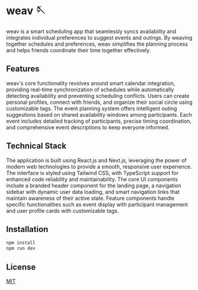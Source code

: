 # weav 🪡

weav is a smart scheduling app that seamlessly syncs availability and integrates individual preferences to suggest events and outings. By weaving together schedules and preferences, weav simplifies the planning process and helps friends coordinate their time together effectively.

## Features
weav's core functionality revolves around smart calendar integration, providing real-time synchronization of schedules while automatically detecting availability and preventing scheduling conflicts. Users can create personal profiles, connect with friends, and organize their social circle using customizable tags. The event planning system offers intelligent outing suggestions based on shared availability windows among participants. Each event includes detailed tracking of participants, precise timing coordination, and comprehensive event descriptions to keep everyone informed.

## Technical Stack
The application is built using React.js and Next.js, leveraging the power of modern web technologies to provide a smooth, responsive user experience. The interface is styled using Tailwind CSS, with TypeScript support for enhanced code reliability and maintainability.
The core UI components include a branded header component for the landing page, a navigation sidebar with dynamic user data loading, and smart navigation links that maintain awareness of their active state. Feature components handle specific functionalities such as event display with participant management and user profile cards with customizable tags.

## Installation

```bash
npm install
npm run dev
```

## License

[MIT](https://choosealicense.com/licenses/mit/)
